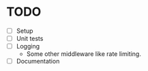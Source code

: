 # TODO

- [ ] Setup
- [ ] Unit tests
- [ ] Logging
    - Some other middleware like rate limiting.
- [ ] Documentation